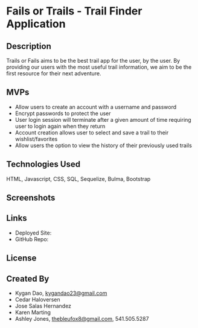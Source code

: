 # Fails or Trails - Trail Finder Application

## Description
Trails or Fails aims to be the best trail app for the user, by the user. By providing our users with
the most useful trail information, we aim to be the first resource for their next adventure.

## MVPs

- Allow users to create an account with a username and password
- Encrypt passwords to protect the user
- User login session will terminate after a given amount of time requiring user to login again when they return
- Account creation allows user to select and save a trail to their wishlist/favorites
- Allow users the option to view the history of their previously used trails

## Technologies Used
HTML, Javascript, CSS, SQL, Sequelize, Bulma, Bootstrap

## Screenshots

## Links
* Deployed Site:
* GitHub Repo: 

## License

## Created By
* Kygan Dao, kygandao23@gmail.com
* Cedar Haloversen
* Jose Salas Hernandez
* Karen Marting
* Ashley Jones, thebleufox8@gmail.com, 541.505.5287
